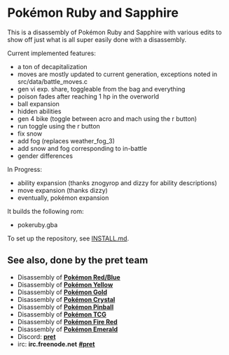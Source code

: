 # Pokémon Ruby and Sapphire

This is a disassembly of Pokémon Ruby and Sapphire with various edits to show off just what is all super easily done with a disassembly.

Current implemented features:
* a ton of decapitalization
* moves are mostly updated to current generation, exceptions noted in src/data/battle_moves.c
* gen vi exp. share, toggleable from the bag and everything
* poison fades after reaching 1 hp in the overworld
* ball expansion
* hidden abilities 
* gen 4 bike (toggle between acro and mach using the r button)
* run toggle using the r button
* fix snow
* add fog (replaces weather_fog_3)
* add snow and fog corresponding to in-battle
* gender differences

In Progress:
* ability expansion (thanks znogyrop and dizzy for ability descriptions)
* move expansion (thanks dizzy)
* eventually, pokémon expansion

It builds the following rom:

* pokeruby.gba

To set up the repository, see [INSTALL.md](INSTALL.md).

## See also, done by the pret team

* Disassembly of [**Pokémon Red/Blue**][pokered]
* Disassembly of [**Pokémon Yellow**][pokeyellow]
* Disassembly of [**Pokémon Gold**][pokegold]
* Disassembly of [**Pokémon Crystal**][pokecrystal]
* Disassembly of [**Pokémon Pinball**][pokepinball]
* Disassembly of [**Pokémon TCG**][poketcg]
* Disassembly of [**Pokémon Fire Red**][pokefirered]
* Disassembly of [**Pokémon Emerald**][pokeemerald]
* Discord: [**pret**][Discord]
* irc: **irc.freenode.net** [**#pret**][irc]

[pokered]: https://github.com/pret/pokered
[pokeyellow]: https://github.com/pret/pokeyellow
[pokegold]: https://github.com/pret/pokegold
[pokecrystal]: https://github.com/pret/pokecrystal
[pokepinball]: https://github.com/pret/pokepinball
[poketcg]: https://github.com/pret/poketcg
[pokefirered]: https://github.com/pret/pokefirered
[pokeemerald]: https://github.com/pret/pokeemerald
[Discord]: https://discord.gg/cJxDDVP
[irc]: https://kiwiirc.com/client/irc.freenode.net/?#pret
[travis]: https://travis-ci.org/pret/pokeruby
[travis-badge]: https://travis-ci.org/pret/pokeruby.svg?branch=master
